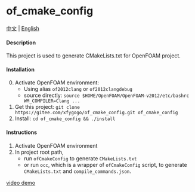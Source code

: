# of_cmake_config
[中文](README.md) | [English](README.en.md)

#### Description
This project is used to generate CMakeLists.txt for OpenFOAM project.

#### Installation
0. Activate OpenFOAM environment: 
    - Using alias `of2012clang` or `of2012clangdebug`
    - source directly: `source $HOME/OpenFOAM/OpenFOAM-v2012/etc/bashrc WM_COMPILER=Clang ...`
1. Get this project: `git clone https://gitee.com/xfygogo/of_cmake_config.git of_cmake_config`
2. Install: `cd of_cmake_config && ./install`

#### Instructions

1.  Activate OpenFOAM environment
2.  In project root path, 
    - run `ofCmakeConfig` to generate `CMakeLists.txt`
    - or run `occ`, which is a wrapper of `ofCmakeConfig` script, to generate `CMakeLists.txt` and `compile_commands.json`.

[video demo](demo/occ_demo.gif)